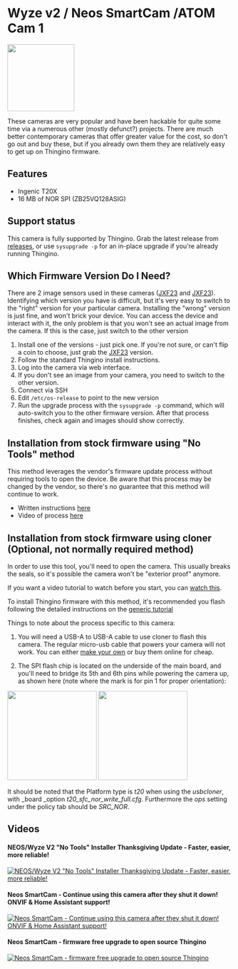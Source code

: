 # Wyze v2 / Neos SmartCam /ATOM Cam 1

<img src="https://github.com/user-attachments/assets/aef89340-0abe-48df-80a7-9c5b00b8e0d9" width="150">

These cameras are very popular and have been hackable for quite some time via a numerous other (mostly defunct?) projects. There are much better contemporary cameras that offer greater value for the cost, so don't go out and buy these, but if you already own them they are relatively easy to get up on Thingino firmware.

## Features
* Ingenic T20X
* 16 MB of NOR SPI (ZB25VQ128ASIG)


## Support status
This camera is fully supported by Thingino. Grab the latest release from [releases](https://github.com/themactep/thingino-firmware/releases/latest), or use `sysupgrade -p` for an in-place upgrade if you're already running Thingino.

## Which Firmware Version Do I Need?
There are 2 image sensors used in these cameras ([JXF23](https://github.com/themactep/thingino-firmware/releases/latest/download/thingino-wyze_c2_jxf22.bin) and [JXF23](https://github.com/themactep/thingino-firmware/releases/latest/download/thingino-wyze_c2_jxf23.bin)).  Identifying which version you have is difficult, but it's very easy to switch to the "right" version for your particular camera.  Installing the "wrong" version is just fine, and won't brick your device.  You can access the device and interact with it, the only problem is that you won't see an actual image from the camera.  If this is the case, just switch to the other version

1. Install one of the versions - just pick one.  If you're not sure, or can't flip a coin to choose, just grab the [JXF23](https://github.com/themactep/thingino-firmware/releases/latest/download/thingino-wyze_c2_jxf22.bin) version.
2. Follow the standard Thingino install instructions.
3. Log into the camera via web interface.
4. If you don't see an image from your camera, you need to switch to the other version.
5. Connect via SSH
6. Edit `/etc/os-release` to point to the new version
7. Run the upgrade process with the `sysupgrade -p` command, which will auto-switch you to the other firmware version.  After that process finishes, check again and images should show correctly.

## Installation from stock firmware using "No Tools" method
This method leverages the vendor's firmware update process without requiring tools to open the device. Be aware that this process may be changed by the vendor, so there's no guarantee that this method will continue to work.
* Written instructions [here](https://github.com/wltechblog/thingino-installers/tree/main/wyze-cam-2)
* Video of process [here](https://www.youtube.com/watch?v=Ax6usUOjxkY)

## Installation from stock firmware using cloner (Optional, not normally required method)
In order to use this tool, you'll need to open the camera. This usually breaks the seals, so it's possible the camera won't be "exterior proof" anymore.

If you want a video tutorial to watch before you start, you can [watch this](https://github.com/themactep/thingino-firmware/wiki/Ingenic-USB-Cloner).

To install Thingino firmware with this method, it's recommended you flash following the detailed instructions on the [generic tutorial](https://github.com/themactep/thingino-firmware/wiki/Ingenic-USB-Cloner) 

Things to note about the process specific to this camera:
1. You will need a USB-A to USB-A cable to use cloner to flash this camera.  The regular micro-usb cable that powers your camera will not work.  You can either [make your own](https://www.instructables.com/Male-to-Male-A-to-A-USB-Cable/) or buy them online for cheap. 

2. The SPI flash chip is located on the underside of the main board, and you'll need to bridge its 5th and 6th pins while powering the camera up, as shown here (note where the mark is for pin 1 for proper orientation):

[<img src="https://github.com/user-attachments/assets/1729af3b-43a1-4152-9cb5-1d9a4ea02d0d" width="200">](https://github.com/user-attachments/assets/1729af3b-43a1-4152-9cb5-1d9a4ea02d0d) <img src="https://camo.githubusercontent.com/851273986d66f0f08eedf08a68ab25da4d4acacd14912a5995d5a90dd0bae7b5/68747470733a2f2f7468696e67696e6f2e636f6d2f612f666c6173682d636869702d73686f72742e706e67" width="200">

It should be noted that the Platform type is _t20_ when using the _usbcloner_, with _board _option _t20_sfc_nor_write_full.cfg_. Furthermore the _ops_ setting under the policy tab should be _SRC_NOR_.

Videos
------

#### NEOS/Wyze V2 "No Tools" Installer Thanksgiving Update - Faster, easier, more reliable!

[![NEOS/Wyze V2 "No Tools" Installer Thanksgiving Update - Faster, easier, more reliable!](https://img.youtube.com/vi/Ax6usUOjxkY/0.jpg)](https://youtu.be/Ax6usUOjxkY)

#### Neos SmartCam - Continue using this camera after they shut it down! ONVIF & Home Assistant support!

[![Neos SmartCam - Continue using this camera after they shut it down! ONVIF & Home Assistant support!](https://img.youtube.com/vi/YTFl2VkCLbM/0.jpg)](https://youtu.be/YTFl2VkCLbM)

#### Neos SmartCam - firmware free upgrade to open source Thingino

[![Neos SmartCam - firmware free upgrade to open source Thingino](https://img.youtube.com/vi/RkxzdsKsP8M/0.jpg)](https://youtu.be/RkxzdsKsP8M)